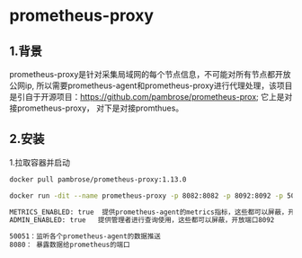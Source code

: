 # prometheus-proxy

## 1.背景

​	prometheus-proxy是针对采集局域网的每个节点信息，不可能对所有节点都开放公网ip, 所以需要prometheus-agent和prometheus-proxy进行代理处理，该项目是引自于开源项目：https://github.com/pambrose/prometheus-prox; 它上是对接prometheus-proxy， 对下是对接promthues。

## 2.安装

1.拉取容器并启动

~~~bash
docker pull pambrose/prometheus-proxy:1.13.0

docker run -dit --name prometheus-proxy -p 8082:8082 -p 8092:8092 -p 50051:50051 -p 8080:8080  --env ADMIN_ENABLED=true --env METRICS_ENABLED=true  pambrose/prometheus-proxy:1.13.0

METRICS_ENABLED: true  提供prometheus-agent的metrics指标，这些都可以屏蔽，开放端口8082
ADMIN_ENABLED: true   提供管理者进行查询使用，这些都可以屏蔽，开放端口8092

50051：监听各个prometheus-agent的数据推送
8080： 暴露数据给prometheus的端口
~~~

